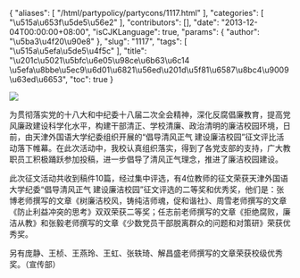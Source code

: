 {
    "aliases": [
        "/html/partypolicy/partycons/1117.html"
    ],
    "categories": [
        "\u515a\u653f\u5de5\u56e2"
    ],
    "contributors": [],
    "date": "2013-12-04T00:00:00+08:00",
    "isCJKLanguage": true,
    "params": {
        "author": "\u5ba3\u4f20\u90e8"
    },
    "slug": "1117",
    "tags": [
        "\u515a\u5efa\u5de5\u4f5c"
    ],
    "title": "\u201c\u5021\u5bfc\u6e05\u98ce\u6b63\u6c14 \u5efa\u8bbe\u5ec9\u6d01\u6821\u56ed\u201d\u5f81\u6587\u8bc4\u9009\u63ed\u6653",
    "toc": true
}

![](https://cdn.tfls.online/mirror/full/c1d19917629f1fa5368c882d44d33393d4ba01b8.jpg)




  





为贯彻落实党的十八大和中纪委十八届二次全会精神，深化反腐倡廉教育，提高党风廉政建设科学化水平，构建干部清正、学校清廉、政治清明的廉洁校园环境，日前，由天津外国语大学纪委组织开展的“倡导清风正气 建设廉洁校园”征文评比活动落下帷幕。在此次活动中，我校认真组织落实，得到了各党支部的支持，广大教职员工积极踊跃参加投稿，进一步倡导了清风正气理念，推进了廉洁校园建设。




此次征文活动共收到稿件10篇，经过集中评选，有4位教师的征文荣获天津外国语大学纪委“倡导清风正气 建设廉洁校园”征文评选的二等奖和优秀奖，他们是：张博老师撰写的文章《树廉洁校风，铸纯洁师魂，促和谐社》、周雪老师撰写的文章《防止利益冲突的思考》双双荣获二等奖；任志前老师撰写的文章《拒绝腐败，廉洁从教》和张毅老师撰写的文章《少数党员干部脱离群众的问题和对策研》荣获优秀奖。




另有庞静、王桢、王燕玲、王虹、张轶琦、解昌盛老师撰写的文章荣获校级优秀奖。（宣传部）




  



